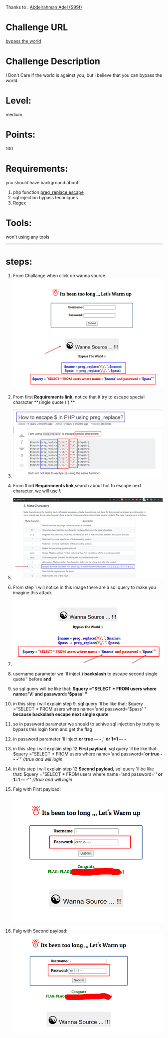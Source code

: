 Thanks to : [Abdelrahman Adel (S99f)](https://twitter.com/K4r1it0)

Challenge URL
===============
[bypass the world](https://cybertalents.com/challenges/web/bypass-the-world)

Challenge Description
===============
I Don't Care if the world is against you, but i believe that you can bypass the world

Level:
===============
medium

Points:
===============
100

Requirements: 
===============
you should have background about:
1. php function [preg_replace escape](https://stackoverflow.com/questions/767714/how-to-escape-in-php-using-preg-replace) 
2. sql injection bypass techniques 
3. [Regex](https://github.com/ziishaned/learn-regex/blob/master/README.md)

Tools:
===============
won't using any tools

___


# steps:
1. From Challange when click on wanna source ![](../images/bypass_the_world/source.png)

2. From first **Requirements link**, notice that it try to escape special character **single quote (') **

3. ![](../images/bypass_the_world/single_quote.png)

4. From third **Requirements link**,search about hot to escape next character, we will use **\\**

5. ![](../images/bypass_the_world/escape.png)

6. From step 1 will notice in this image there are a sql query to make you imagine this attack 

7. ![](../images/bypass_the_world/query.png)

8. username parameter we 'll inject **\ backslash** to escape second single quote ' before **and**

9. so sql query will be like that: **$query ="SELECT * FROM users where name='\\' and password='$pass' "**

10. in this step i will explain step 9, sql query 'll be like that: $query ="SELECT * FROM users where name='and password='$pass' " **because backslash escape next single quote**

11. so in password parameter we should to achive sql injection by truthy to bypass this login form and get the flag

12. in password parameter 'll inject **or true -- - ,' or 1=1 -- -**

13. in this step i will explain step 12 **First payload**, sql query 'll be like that: $query ="SELECT * FROM users where name='and password='**or true -- -**'" *//true and will login*

14. in this step i will explain step 12 **Second payload**, sql query 'll be like that: $query ="SELECT * FROM users where name='and password='**' or 1=1 -- -**'" *//true and will login*

15. Falg with First payload:
  ![](../images/bypass_the_world/flag1.png)
16. Falg with Second payload:
  ![](../images/bypass_the_world/flag2.png)
